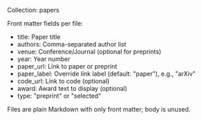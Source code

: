 Collection: papers

Front matter fields per file:
- title: Paper title
- authors: Comma-separated author list
- venue: Conference/Journal (optional for preprints)
- year: Year number
- paper_url: Link to paper or preprint
- paper_label: Override link label (default: "paper"), e.g., "arXiv"
- code_url: Link to code (optional)
- award: Award text to display (optional)
- type: "preprint" or "selected"

Files are plain Markdown with only front matter; body is unused.

